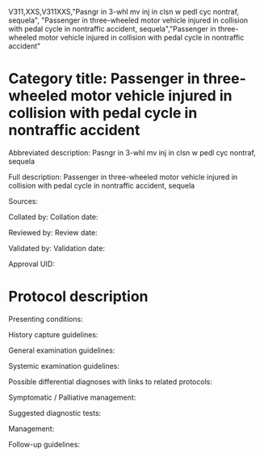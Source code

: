 V311,XXS,V311XXS,"Pasngr in 3-whl mv inj in clsn w pedl cyc nontraf, sequela", "Passenger in three-wheeled motor vehicle injured in collision with pedal cycle in nontraffic accident, sequela","Passenger in three-wheeled motor vehicle injured in collision with pedal cycle in nontraffic accident"
# Category title: Passenger in three-wheeled motor vehicle injured in collision with pedal cycle in nontraffic accident

Abbreviated description: Pasngr in 3-whl mv inj in clsn w pedl cyc nontraf, sequela

Full description: Passenger in three-wheeled motor vehicle injured in collision with pedal cycle in nontraffic accident, sequela

Sources:

Collated by:
Collation date:

Reviewed by:
Review date:

Validated by:
Validation date:

Approval UID:

# Protocol description

Presenting conditions:

History capture guidelines:

General examination guidelines:

Systemic examination guidelines:

Possible differential diagnoses with links to related protocols:

Symptomatic / Palliative management:

Suggested diagnostic tests:

Management:

Follow-up guidelines:
